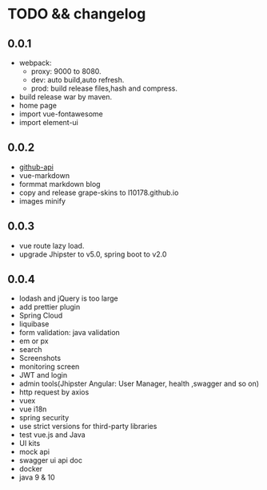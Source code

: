 # TODO && changelog

## 0.0.1
* webpack:
  + proxy: 9000 to 8080.
  + dev: auto build,auto refresh.
  + prod: build release files,hash and compress.
* build release war by maven.
* home page
* import vue-fontawesome
* import element-ui


## 0.0.2
* [github-api](http://github-tools.github.io/github/)
* vue-markdown
* formmat markdown blog
* copy and release grape-skins to l10178.github.io
* images minify


## 0.0.3
* vue route lazy load.
* upgrade Jhipster to v5.0, spring boot to v2.0

## 0.0.4
* lodash and jQuery is too large
* add prettier plugin
* Spring Cloud
* liquibase
* form validation: java validation
* em or px
* search
* Screenshots
* monitoring screen
* JWT and login
* admin tools(Jhipster Angular: User Manager, health ,swagger and so on)
* http request by axios
* vuex
* vue i18n
* spring security
* use strict versions for third-party libraries
* test vue.js and Java
* UI kits
* mock api
* swagger ui api doc
* docker
* java 9 & 10
